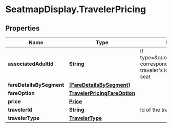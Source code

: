 # SeatmapDisplay.TravelerPricing

## Properties

Name | Type | Description | Notes
------------ | ------------- | ------------- | -------------
**associatedAdultId** | **String** | if type&#x3D;\&quot;HELD_INFANT\&quot;, corresponds to the adult traveler&#39;s id who will share the seat | [optional] 
**fareDetailsBySegment** | [**[FareDetailsBySegment]**](FareDetailsBySegment.md) |  | 
**fareOption** | [**TravelerPricingFareOption**](TravelerPricingFareOption.md) |  | 
**price** | [**Price**](Price.md) |  | [optional] 
**travelerId** | **String** | Id of the traveler | 
**travelerType** | [**TravelerType**](TravelerType.md) |  | 


